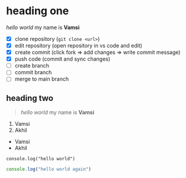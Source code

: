 # heading one
*hello world* my name is **Vamsi**

- [x] clone repository (`git clone <url>`)
- [x] edit repository (open repository in vs code and edit)
- [x] create commit (click fork => add changes => write commit message)
- [x] push code (commit and sync changes)
- [ ] create branch
- [ ] commit branch
- [ ] merge to main branch

## heading two
> *hello world* my name is **Vamsi**

1. Vamsi
2. Akhil

- Vamsi
- Akhil

`console.log("hello world")`

```js
console.log("hello world again")
```

